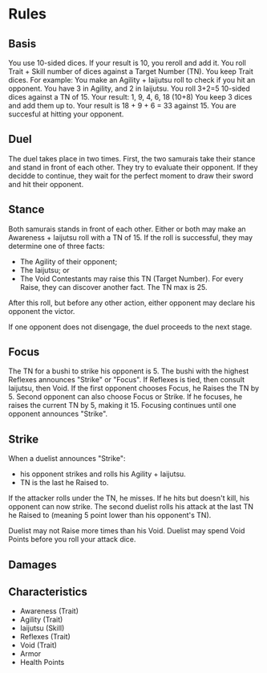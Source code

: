 # Rules

## Basis

You use 10-sided dices.
If your result is 10, you reroll and add it.
You roll Trait + Skill number of dices against a Target Number (TN).
You keep Trait dices.
For example: You make an Agility + Iaijutsu roll to check if you hit an opponent.
You have 3 in Agility, and 2 in Iaijutsu.
You roll 3+2=5 10-sided dices against a TN of 15.
Your result: 1, 9, 4, 6, 18 (10+8)
You keep 3 dices and add them up to.
Your result is 18 + 9 + 6 = 33 against 15.
You are succesful at hitting your opponent.

## Duel

The duel takes place in two times.
First, the two samurais take their stance and stand in front of each other.
They try to evaluate their opponent.
If they decidde to continue, they wait for the perfect moment to draw their sword and hit their opponent.


## Stance
Both samurais stands in front of each other.
Either or both may make an Awareness + Iaijutsu roll with a TN of 15.
If the roll is successful, they may determine one of three facts:
- The Agility of their opponent;
- The Iaijutsu; or
- The Void
Contestants may raise this TN (Target Number).
For every Raise, they can discover another fact.
The TN max is 25.

After this roll, but before any other action, either opponent may declare his opponent the victor.

If one opponent does not disengage, the duel proceeds to the next stage.

## Focus

The TN for a bushi to strike his opponent is 5.
The bushi with the highest Reflexes announces "Strike" or "Focus".
If Reflexes is tied, then consult Iaijutsu, then Void.
If the first opponent chooses Focus, he Raises the TN by 5.
Second opponent can also choose Focus or Strike.
If he focuses, he raises the current TN by 5, making it 15.
Focusing continues until one opponent announces "Strike".

## Strike

When a duelist announces "Strike":
- his opponent strikes and rolls his Agility + Iaijutsu.
- TN is the last he Raised to.

If the attacker rolls under the TN, he misses.
If he hits but doesn't kill, his opponent can now strike.
The second duelist rolls his attack at the last TN he Raised to (meaning 5 point lower than his opponent's TN).

Duelist may not Raise more times than his Void.
Duelist may spend Void Points before you roll your attack dice.

## Damages

## Characteristics

- Awareness (Trait)
- Agility (Trait)
- Iaijutsu (Skill)
- Reflexes (Trait)
- Void (Trait)
- Armor
- Health Points
